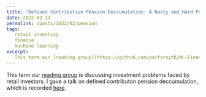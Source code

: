```yaml
---
title: 'Defined Contribution Pension Deccumulation: A Nasty and Hard Problem (ML Finance Reading Group)'
date: 2022-02-13
permalink: /posts/2022/02/pension
tags:
   retail investing
   finance
   machine learning
excerpt:
   This term our [reading group](https://github.com/paiforsyth/ML-Finance_Group) is discussing investment problems faced by retail investors.  I spoke about defined contributon pension deccumulation.  The talk is recorded [here](https://www.youtube.com/watch?v=8GvFi7wyQcg.
---
```


This term our [reading group](https://github.com/paiforsyth/ML-Finance_Group) is discussing investment problems faced by retail investors.  I gave a talk on defined contributon pension deccumulation, which is recorded [here](https://www.youtube.com/watch?v=8GvFi7wyQcg).
